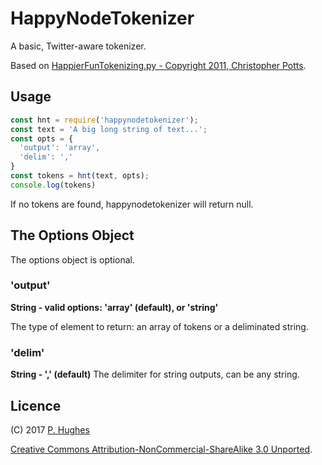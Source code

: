 # HappyNodeTokenizer

A basic, Twitter-aware tokenizer.

Based on [HappierFunTokenizing.py - Copyright 2011, Christopher Potts](http://sentiment.christopherpotts.net/code-data/happyfuntokenizing.py).

## Usage
```javascript
const hnt = require('happynodetokenizer');
const text = 'A big long string of text...';
const opts = {
  'output': 'array',
  'delim': ','
}
const tokens = hnt(text, opts);
console.log(tokens)
```

If no tokens are found, happynodetokenizer will return null.

## The Options Object
The options object is optional.

### 'output'
**String - valid options: 'array' (default), or 'string'**

The type of element to return: an array of tokens or a deliminated string.

### 'delim'
**String - ',' (default)**
The delimiter for string outputs, can be any string.

## Licence
(C) 2017 [P. Hughes](www.phugh.es)

[Creative Commons Attribution-NonCommercial-ShareAlike 3.0 Unported](http://creativecommons.org/licenses/by-nc-sa/3.0/).